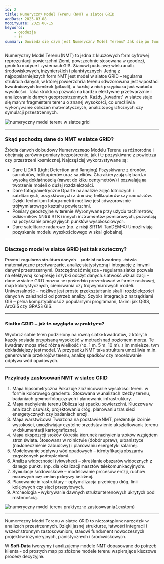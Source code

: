 ```yaml
---
id: 2
title: Numeryczny Model Terenu (NMT) w siatce GRID
addDate: 2025-03-08
modifyDate: 2025-08-15
keywords:
    - geodezja
    - it
summary: Dowiedz się czym jest Numeryczny Model Terenu? Jak się go tworzy? Jakie są jego zastosowania?
---
```

Numeryczny Model Terenu (NMT) to jedna z kluczowych form cyfrowej reprezentacji powierzchni Ziemi, powszechnie stosowana w geodezji, geoinformatyce i systemach GIS. Stanowi podstawę wielu analiz środowiskowych, inżynierskich i planistycznych.
Jedną z najpopularniejszych form NMT jest model w siatce GRID – regularna struktura danych, w której powierzchnia terenu odwzorowana jest w postaci kwadratowych komórek (pikseli), a każdej z nich przypisana jest wartość wysokości.
Taka struktura pozwala na bardzo efektywne przetwarzanie i analizowanie danych geoprzestrzennych. Każdy „kwadrat” w siatce staje się małym fragmentem terenu o znanej wysokości, co umożliwia wykonywanie obliczeń matematycznych, analiz topograficznych czy symulacji przestrzennych.

![numeryczny model terenu w siatce grid](/images/blog/images/2/nmt.jpg)
________________________________________
### Skąd pochodzą dane do NMT w siatce GRID?
Źródła danych do budowy Numerycznego Modelu Terenu są różnorodne i obejmują zarówno pomiary bezpośrednie, jak i te pozyskiwane z powietrza czy przestrzeni kosmicznej. Najczęściej wykorzystywane są:
- Dane LiDAR (Light Detection and Ranging)
Pozyskiwane z dronów, samolotów, helikopterów oraz satelitów. Charakteryzują się bardzo wysoką dokładnością (nawet do kilku centymetrów) i pozwalają na tworzenie modeli o dużej rozdzielczości.
- Dane fotogrametryczne
Oparte na analizie zdjęć lotniczych i satelitarnych, pozyskiwanych z dronów, helikopterów czy samolotów. Dzięki technikom fotogrametrii możliwe jest odwzorowanie trójwymiarowego kształtu powierzchni.
- Pomiary geodezyjne w terenie
Wykonywane przy użyciu tachimetrów, odbiorników GNSS RTK i innych instrumentów pomiarowych, pozwalają na pozyskanie precyzyjnych punktów wysokościowych.
- Dane satelitarne radarowe (np. z misji SRTM, TanDEM-X)
Umożliwiają pozyskanie modelu wysokościowego w skali globalnej.
________________________________________
### Dlaczego model w siatce GRID jest tak skuteczny?
Prosta i regularna struktura danych – podział na kwadraty ułatwia matematyczne przetwarzanie, analizę statystyczną i integrację z innymi danymi przestrzennymi.
Oszczędność miejsca – regularna siatka pozwala na efektywną kompresję i szybki odczyt danych. Łatwość wizualizacji – dane w siatce GRID można bezpośrednio prezentować w formie rastrowej, map kolorystycznych, cieniowania czy trójwymiarowych modeli.
Uniwersalność – możliwe jest proste przekształcanie skali i rozdzielczości danych w zależności od potrzeb analizy.
Szybka integracja z narzędziami GIS – pełna kompatybilność z popularnymi programami, takimi jak QGIS, ArcGIS czy GRASS GIS.
________________________________________
### Siatka GRID – jak to wygląda w praktyce?
Wyobraź sobie teren podzielony na równą siatkę kwadratów, z których każdy posiada przypisaną wysokość w metrach nad poziomem morza. Te kwadraty mogą mieć różną wielkość (np. 1 m, 5 m, 10 m), a im mniejsze, tym dokładniejszy jest model.
W przypadku NMT taka struktura umożliwia m.in. generowanie przekrojów terenu, analizę spadków czy modelowanie odpływu wód opadowych.


________________________________________
### Przykłady zastosowań NMT w siatce GRID
1.	Mapa hipsometryczna
Pokazuje zróżnicowanie wysokości terenu w formie kolorowego gradientu. Stosowana w analizach rzeźby terenu, badaniach geomorfologicznych i planowaniu infrastruktury.
2.	Mapa nachylenia terenu
Oblicza kąt spadku powierzchni. Kluczowa w analizach osuwisk, projektowaniu dróg, planowaniu tras sieci energetycznych czy badaniach erozji.
3.	Mapa warstwicowa
Tworzona na podstawie NMT, prezentuje izolinie wysokości, umożliwiając czytelne przedstawienie ukształtowania terenu w dokumentacji kartograficznej.
4.	Mapa ekspozycji stoków
Określa kierunek nachylenia stoków względem stron świata. Stosowana w rolnictwie (dobór upraw), urbanistyce (nasłonecznienie zabudowy) i planowaniu energetyki solarnej.
5.	Modelowanie odpływu wód opadowych – identyfikacja obszarów zagrożonych podtopieniami.
6.	Analiza widoczności (viewshed) – określanie obszarów widocznych z danego punktu (np. dla lokalizacji masztów telekomunikacyjnych).
7.	Symulacje środowiskowe – modelowanie procesów erozji, ruchów masowych czy zmian pokrywy śnieżnej.
8.	Planowanie infrastruktury – optymalizacja przebiegu dróg, linii kolejowych czy sieci przesyłowych.
9.	Archeologia – wykrywanie dawnych struktur terenowych ukrytych pod roślinnością.

![numeryczny model terenu praktyczne zastosowania](/images/blog/images/2/nmt-zastosowania.jpg){.custom}
________________________________________
Numeryczny Model Terenu w siatce GRID to niezastąpione narzędzie w analizach przestrzennych. Dzięki jasnej strukturze, łatwości integracji i wszechstronnym zastosowaniom, stanowi fundament nowoczesnych projektów inżynieryjnych, planistycznych i środowiskowych.

W **Soft-Data** tworzymy i analizujemy modele NMT dopasowane do potrzeb klienta – od prostych map po złożone modele terenu wspierające kluczowe procesy decyzyjne.
